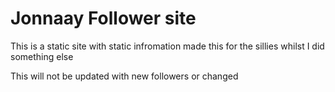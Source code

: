 # Jonnaay Follower site
This is a static site with static infromation made this for the sillies whilst I did something else

This will not be updated with new followers or changed